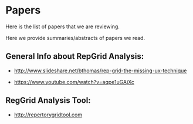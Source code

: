 # Papers
Here is the list of papers that we are reviewing. 

Here we provide summaries/abstracts of papers we read.

## General Info about RepGrid Analysis:

* http://www.slideshare.net/bthomas/rep-grid-the-missing-ux-technique

* https://www.youtube.com/watch?v=aqpe1uGAjXc

## RegGrid Analysis Tool: 

* http://repertorygridtool.com
